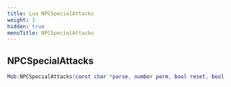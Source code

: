 ```yaml
---
title: Lua NPCSpecialAttacks
weight: 1
hidden: true
menuTitle: NPCSpecialAttacks
---
```

## NPCSpecialAttacks
```lua
Mob:NPCSpecialAttacks(const char *parse, number perm, bool reset, bool remove); -- void
```